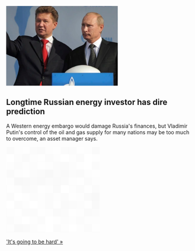 
![Longtime Russian energy investor has dire prediction](./20220305055839.png)
## Longtime Russian energy investor has dire prediction

A Western energy embargo would damage Russia's finances, but Vladimir Putin's control of the oil and gas supply for many nations may be too much to overcome, an asset manager says.

![pic](../square_bg.png)

['It's going to be hard' »](https://www.yahoo.com/finance/news/russian-oil-has-europe-in-stranglehold-bill-browder-185738259.html)
